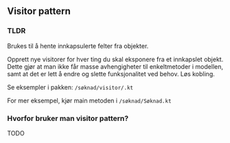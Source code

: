 ## Visitor pattern

### TLDR 
Brukes til å hente innkapsulerte felter fra objekter.

Opprett nye visitorer for hver ting du skal eksponere fra et innkapslet objekt.
Dette gjør at man ikke får masse avhengigheter til enkeltmetoder i modellen,
samt at det er lett å endre og slette funksjonalitet ved behov. Løs kobling.

Se eksempler i pakken: `/søknad/visitor/.kt`

For mer eksempel, kjør main metoden i `/søknad/Søknad.kt`

### Hvorfor bruker man visitor pattern?
TODO